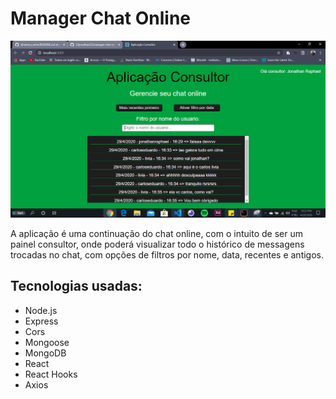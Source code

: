 # Manager Chat Online

![](/project-final.PNG)

A aplicação é uma continuação do chat online, com o intuito de ser um painel consultor, onde poderá visualizar todo o histórico de messagens trocadas no chat, com opções de filtros por nome, data, recentes e antigos.

## Tecnologias usadas: 
- Node.js
- Express
- Cors
- Mongoose
- MongoDB
- React
- React Hooks
- Axios
